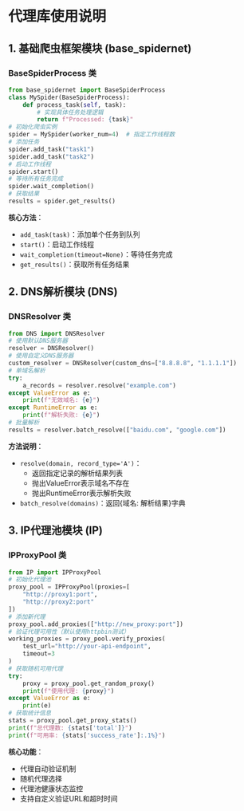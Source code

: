 # 代理库使用说明

## 1. 基础爬虫框架模块 (base_spidernet)
### BaseSpiderProcess 类
```python
from base_spidernet import BaseSpiderProcess
class MySpider(BaseSpiderProcess):
    def process_task(self, task):
        # 实现具体任务处理逻辑
        return f"Processed: {task}"
# 初始化爬虫实例
spider = MySpider(worker_num=4)  # 指定工作线程数
# 添加任务
spider.add_task("task1")
spider.add_task("task2")
# 启动工作线程
spider.start()
# 等待所有任务完成
spider.wait_completion()
# 获取结果
results = spider.get_results()
```
**核心方法**：
- `add_task(task)`：添加单个任务到队列
- `start()`：启动工作线程
- `wait_completion(timeout=None)`：等待任务完成
- `get_results()`：获取所有任务结果

## 2. DNS解析模块 (DNS)
### DNSResolver 类
```python
from DNS import DNSResolver
# 使用默认DNS服务器
resolver = DNSResolver()
# 使用自定义DNS服务器
custom_resolver = DNSResolver(custom_dns=["8.8.8.8", "1.1.1.1"])
# 单域名解析
try:
    a_records = resolver.resolve("example.com")
except ValueError as e:
    print(f"无效域名: {e}")
except RuntimeError as e:
    print(f"解析失败: {e}")
# 批量解析
results = resolver.batch_resolve(["baidu.com", "google.com"])
```
**方法说明**：
- `resolve(domain, record_type='A')`：
  - 返回指定记录的解析结果列表
  - 抛出ValueError表示域名不存在
  - 抛出RuntimeError表示解析失败
- `batch_resolve(domains)`：返回{域名: 解析结果}字典

## 3. IP代理池模块 (IP)
### IPProxyPool 类
```python
from IP import IPProxyPool
# 初始化代理池
proxy_pool = IPProxyPool(proxies=[
    "http://proxy1:port",
    "http://proxy2:port"
])
# 添加新代理
proxy_pool.add_proxies(["http://new_proxy:port"])
# 验证代理可用性（默认使用httpbin测试）
working_proxies = proxy_pool.verify_proxies(
    test_url="http://your-api-endpoint",
    timeout=3
)
# 获取随机可用代理
try:
    proxy = proxy_pool.get_random_proxy()
    print(f"使用代理: {proxy}")
except ValueError as e:
    print(e)
# 获取统计信息
stats = proxy_pool.get_proxy_stats()
print(f"总代理数: {stats['total']}")
print(f"可用率: {stats['success_rate']:.1%}")
```
**核心功能**：
- 代理自动验证机制
- 随机代理选择
- 代理池健康状态监控
- 支持自定义验证URL和超时时间


